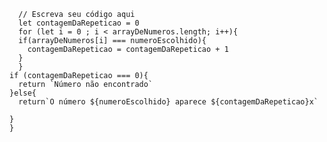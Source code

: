 ```function contaOcorrencias(arrayDeNumeros, numeroEscolhido) {
  // Escreva seu código aqui
  let contagemDaRepeticao = 0
  for (let i = 0 ; i < arrayDeNumeros.length; i++){
  if(arrayDeNumeros[i] === numeroEscolhido){
    contagemDaRepeticao = contagemDaRepeticao + 1 
  }
  }
if (contagemDaRepeticao === 0){
  return `Número não encontrado`
}else{
  return`O número ${numeroEscolhido} aparece ${contagemDaRepeticao}x`
  
}
}
```